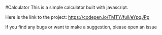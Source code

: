 #Calculator
This is a simple calculator built with javascript.

Here is the link to the project: https://codepen.io/TMTY/full/eYpqJPp

If you find any bugs or want to make a suggestion, please open an issue